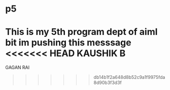 # p5
This is my 5th program
dept of aiml bit 
im pushing this messsage
<<<<<<< HEAD
KAUSHIK B
=======
GAGAN RAI
>>>>>>> db14b1f2a648d8b52c9a1f9975fda8d90b3f3d3f
